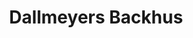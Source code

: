 ---
title: "Dallmeyers Backhus"
url: /hamburg/dallmeyers-backhus-koehlfleet-hauptdeich/
shop: Bäckerei
---